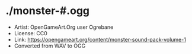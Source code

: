 # ./monster-#.ogg

* Artist: OpenGameArt.Org user Ogrebane
* License: CC0
* Link: https://opengameart.org/content/monster-sound-pack-volume-1
* Converted from WAV to OGG
